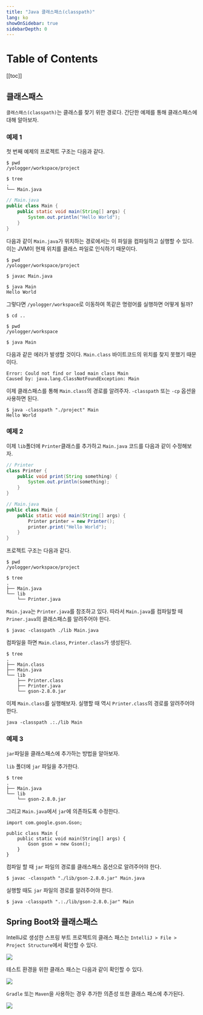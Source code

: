```yaml
---
title: "Java 클래스패스(classpath)"
lang: ko
showOnSidebar: true
sidebarDepth: 0
---
```


# Table of Contents 
[[toc]]

## 클래스패스
`클래스패스(classpath)`는 클래스를 찾기 위한 경로다. 간단한 예제를 통해 클래스패스에 대해 알아보자. 

### 예제 1
첫 번째 예제의 프로젝트 구조는 다음과 같다.
```
$ pwd 
/yologger/workspace/project

$ tree
.
└── Main.java
```
``` java 
// Main.java
public class Main {
	public static void main(String[] args) {
		System.out.println("Hello World");
	}
}
```
다음과 같이 `Main.java`가 위치하는 경로에서는 이 파일을 컴파일하고 실행할 수 있다. 이는 JVM이 현재 위치를 클래스 파일로 인식하기 때문이다.
```
$ pwd 
/yologger/workspace/project

$ javac Main.java

$ java Main
Hello World
```
그렇다면 `/yologger/workspace`로 이동하여 똑같은 명령어를 실행하면 어떻게 될까?
```{4}
$ cd ..

$ pwd
/yologger/workspace

$ java Main
```
다음과 같은 에러가 발생할 것이다. `Main.class` 바이트코드의 위치를 찾지 못했기 때문이다.
```
Error: Could not find or load main class Main
Caused by: java.lang.ClassNotFoundException: Main
```

이제 클래스패스를 통해 `Main.class`의 경로를 알려주자. `-classpath` 또는 `-cp` 옵션을 사용하면 된다.
```
$ java -classpath "./project" Main
Hello World
```

### 예제 2
이제 `lib`폴더에 `Printer`클래스를 추가하고 `Main.java` 코드를 다음과 같이 수정해보자.
``` java
// Printer
class Printer {
    public void print(String something) {
        System.out.println(something);
    }
}
```
``` java
// Main.java
public class Main {
	public static void main(String[] args) {
		Printer printer = new Printer();
        printer.print("Hello World");
	}
}
```
프로젝트 구조는 다음과 같다.
```
$ pwd 
/yologger/workspace/project

$ tree
.
├── Main.java
└── lib
    └── Printer.java
```
`Main.java`는 `Printer.java`를 참조하고 있다. 따라서 `Main.java`를 컴파일할 때 `Priner.java`의 클래스패스를 알려주어야 한다.
```
$ javac -classpath ./lib Main.java
```
컴파일을 하면 `Main.class`, `Printer.class`가 생성된다.
```
$ tree
.
├── Main.class
├── Main.java
└── lib
    ├── Printer.class
    ├── Printer.java
    └── gson-2.8.0.jar
```
이제 `Main.class`를 실행해보자. 실행할 때 역시 `Printer.class`의 경로를 알려주어야 한다.
```
java -classpath .:./lib Main
```

### 예제 3
`jar`파일을 클래스패스에 추가하는 방법을 알아보자. 

`lib` 폴더에 `jar` 파일을 추가한다.
``` {5} 
$ tree
.
├── Main.java
└── lib
    └── gson-2.8.0.jar
```
그리고 `Main.java`에서 `jar`에 의존하도록 수정한다.
``` java{1,5}
import com.google.gson.Gson;

public class Main {
	public static void main(String[] args) {
		Gson gson = new Gson();
	}
}
```

컴파일 할 때 `jar` 파일의 경로를 클래스패스 옵션으로 알려주어야 한다.
```
$ javac -classpath "./lib/gson-2.8.0.jar" Main.java
```
실행할 때도 `jar` 파일의 경로를 알려주어야 한다.
```
$ java -classpath ".:./lib/gson-2.8.0.jar" Main
```

## Spring Boot와 클래스패스
IntelliJ로 생성한 스프링 부트 프로젝트의 클래스 패스는 `IntelliJ > File > Project Structure`에서 확인할 수 있다.

![](./180107_classpath/1.png)

테스트 환경을 위한 클래스 패스는 다음과 같이 확인할 수 있다.

![](./180107_classpath/2.png)

`Gradle` 또는 `Maven`을 사용하는 경우 추가한 의존성 또한 클래스 패스에 추가된다.

![](./180107_classpath/3.png)